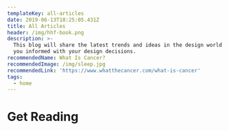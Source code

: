 ```yaml
---
templateKey: all-articles
date: 2019-06-13T18:25:05.431Z
title: All Articles
header: /img/hhf-book.png
description: >-
  This blog will share the latest trends and ideas in the design world keeping
  you informed with your design decisions.
recommendedName: What Is Cancer?
recommendedImage: /img/sleep.jpg
recommendedLink: 'https://www.whatthecancer.com/what-is-cancer'
tags:
  - home
---
```

# Get Reading
